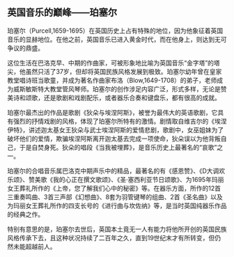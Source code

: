 
## 英国音乐的巅峰——珀塞尔

珀塞尔（Purcell,1659-1695）在英国历史上占有特殊的地位，因为他象征着英国音乐的显赫地位。在他之前，英国音乐已进入黄金时代，而在他身上，则达到无可争议的鼎盛。

这位生活在巴洛克早、中期的作曲家，可被形象地比喻为英国音乐“金字塔”的塔尖，他虽然只活了37岁，但却将英国民族风格发展到极致。珀塞尔幼年曾在皇家教堂唱诗班当歌童，并成为著名作曲家布洛（Blow,1649-1708）的弟子，老师成为威斯敏斯特大教堂管风琴师。珀塞尔的创作涉足内容广泛，形式多样，无论是赞美诗和颂歌，还是歌剧和戏剧配乐，或者器乐合奏和键盘乐，都有很高的成就。

珀塞尔最杰出的作品是歌剧《狄朵与埃涅阿斯》，被誉为最伟大的英语歌剧，它具有强烈的抒情戏剧的风格，体现了珀塞尔所特有的激情。剧情取自维吉尔的《埃涅伊特》，讲述迦太基女王狄朵与武士埃涅阿斯的爱情悲剧，歌剧中，女巫姐妹为了破坏他们的爱情，欺骗埃涅阿斯离开迦太基去完成一项使命，狄朵误以为他背叛自己，于是自焚身死。狄朵的唱段《当我被埋葬》，是音乐历史上最著名的“哀歌”之一。

珀塞尔的合唱音乐属巴洛克中期声乐中的精品，最著名的有《感恩赞》、《D大调欢乐颂》、赞美歌《我的心正在撰文歌颂》、《圣·塞西利亚节日颂歌》、为1695年玛丽女王葬礼所作的《上帝，您了解我们心中的秘密》等。在器乐方面，所作的12首三重奏鸣曲、3首三声部《幻想曲》、8套为羽管键琴的组曲、2首《圣名曲》以及为玛丽女王葬礼所作的四支长号的《进行曲与坎佐纳》等，是当时英国纯器乐作品的经典之作。

特别有意思的是，珀塞尔去世后，英国本土竟无一人有能力将他所开创的英国民族风格传承下去，且这种状况持续了二百年之久，直到19世纪末才有所转变，但仍然未能超越前人。